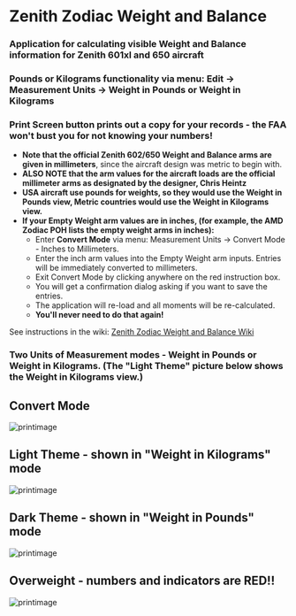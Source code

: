 # Zenith Zodiac Weight and Balance
### Application for calculating visible Weight and Balance information for Zenith 601xl and 650 aircraft

### Pounds or Kilograms functionality via menu: Edit -> Measurement Units -> Weight in Pounds or Weight in Kilograms  

### Print Screen button prints out a copy for your records - the FAA won't bust you for not knowing your numbers!
- **Note that the official Zenith 602/650 Weight and Balance arms are given in millimeters**, since the aircraft design was metric to begin with.
- **ALSO NOTE that the arm values for the aircraft loads are the official millimeter arms as designated by the designer, Chris Heintz**
- **USA aircraft use pounds for weights, so they would use the Weight in Pounds view, Metric countries would use the Weight in Kilograms view.** 
- **If your Empty Weight arm values are in inches, (for example, the AMD Zodiac POH lists the empty weight arms in inches):**
  -  Enter **Convert Mode** via menu: Measurement Units -> Convert Mode - Inches to Millimeters.
  -  Enter the inch arm values into the Empty Weight arm inputs. Entries will be immediately converted to millimeters.  
  -  Exit Convert Mode by clicking anywhere on the red instruction box.
  -  You will get a confirmation dialog asking if you want to save the entries.
  -  The application will re-load and all moments will be re-calculated.
  -  **You'll never need to do that again!**  

See instructions in the wiki: [Zenith Zodiac Weight and Balance Wiki](../../wiki)

### Two Units of Measurement modes - Weight in Pounds or Weight in Kilograms. (The "Light Theme" picture below shows the Weight in Kilograms view.)

## Convert Mode
![printimage](https://github.com/N129BZ/zodiacwb/assets/47579080/30ec0576-5887-416a-ae6d-92d32700aada)

## Light Theme - shown in "Weight in Kilograms" mode
![printimage](https://github.com/N129BZ/zodiacwb/assets/47579080/85e3841a-213b-463c-bc43-87578984fcde)

## Dark Theme - shown in "Weight in Pounds" mode
![printimage](https://github.com/N129BZ/zodiacwb/assets/47579080/e0219145-39a6-441a-8745-0b62ad503c3f)

## Overweight - numbers and indicators are RED!!
![printimage](https://github.com/N129BZ/zodiacwb/assets/47579080/19a953ac-222f-4ac4-b90a-8e2d70938b2d)





